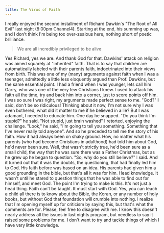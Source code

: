 ```yaml
---
title: The Virus of Faith
---
```

I really enjoyed the second installment of Richard Dawkin's "The Root of All Evil" last night (8:00pm Channel4). Starting at the end, his summing up was, and I don't think I'm being too over-zealous here, nothing short of poetic brilliance.

> We are all incredibly privileged to be alive

 Yes Richard, yes we are. And thank God for that. Dawkins' attack on religion was aimed squarely at "inherited" faith. That is to say that children are automatically labeled with their parents faith, indoctrinated into their views from birth. This was one of my (many) arguments against faith when I was a teenager, admittedly a little less eloquently argued than Prof. Dawkins, but the same essential point. I had a friend when I was younger, lets call him Garry, who was one of the very few Christians I knew. I used to attack his faith all the time, try and back him into a corner, just to score points off him. I was so sure I was right, my arguments made perfect sense to me. "God?" I said, don't be so ridiculous! Thinking about it now, I'm not sure why I was even bothered, what did it matter to me if he believed in a lie? But I was adamant, I needed to educate him. One day he snapped. "Do you think I'm stupid?" he said. "Not stupid, just brain washed" I retorted, enjoying the challenge. "Look," he said, "I'm going to tell you something. Something that I've never really told anyone". And so he preceded to tell me the story of his faith. How it had always been on shaky ground. How, no matter what his parents (who had become Christians in adulthood) had told him about God, he'd never been sure. Well, that wasn't strictly true, he'd been sure as a small child, the way that he was sure there was a Father Christmas, but as he grew up he began to question. "So, why do you still believe?" I said. And it turned out that it was the doubts, the questioning, that had finally led him to God. His faith before was based on an idea. His parents had given him a good grounding in the bible, but that's all it was for him. Head knowledge. It wasn't until he stared to question things that he was able to find out for himself, and meet God. The point I'm trying to make is this. It's not just a head thing. Faith can't be taught. It must start with God. Yes, you can teach a child all there is to know about the Bible, the Koran, or any number of holy books, but without God that foundation will crumble into nothing. I realize that I'm opening myself up for criticism by saying this, but that's what the comments are for. Please, feel free to disagree with me. I know this doesn't nearly address all the issues in last nights program, but needless to say it raised some problems for me. I don't want to try and tackle things of which I have very little knowledge.